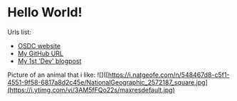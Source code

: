 # Hello World!

Urls list:
* [OSDC website](https://osdc.code-maven.com/)
* [My GitHub URL](https://osdc.code-maven.com/)
* [My 1st 'Dev' blogpost](https://dev.to/yoadk/my-1st-post-title-558l/)

Picture of an animal that i like:
![]([https://i.natgeofe.com/n/548467d8-c5f1-4551-9f58-6817a8d2c45e/NationalGeographic_2572187_square.jpg](https://i.ytimg.com/vi/3AM5fFQo22s/maxresdefault.jpg)
